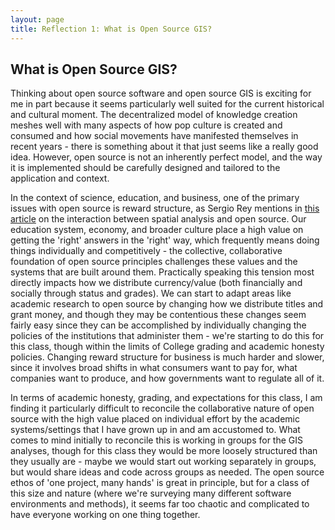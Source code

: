 ```yaml
---
layout: page
title: Reflection 1: What is Open Source GIS?
---
```


## What is Open Source GIS?

  Thinking about open source software and open source GIS is exciting for me in part because it seems particularly well suited for the current historical and cultural moment. The decentralized model of knowledge creation meshes well with many aspects of how pop culture is created and consumed and how social movements have manifested themselves in recent years - there is something about it that just seems like a really good idea. However, open source is not an inherently perfect model, and the way it is implemented should be carefully designed and tailored to the application and context. 
  
  In the context of science, education, and business, one of the primary issues with open source is reward structure, as Sergio Rey mentions in [this article](https://doi.org/10.1007/s10109-009-0086-8) on the interaction between spatial analysis and open source. Our education system, economy, and broader culture place a high value on getting the 'right' answers in the 'right' way, which frequently means doing things individually and competitively - the collective, collaborative foundation of open source principles challenges these values and the systems that are built around them. Practically speaking this tension most directly impacts how we distribute currency/value (both financially and socially through status and grades). We can start to adapt areas like academic research to open source by changing how we distribute titles and grant money, and though they may be contentious these changes seem fairly easy since they can be accomplished by individually changing the policies of the institutions that administer them - we're starting to do this for this class, though within the limits of College grading and academic honesty policies. Changing reward structure for business is much harder and slower, since it involves broad shifts in what consumers want to pay for, what companies want to produce, and how governments want to regulate all of it.
  
  In terms of academic honesty, grading, and expectations for this class, I am finding it particularly difficult to reconcile the collaborative nature of open source with the high value placed on individual effort by the academic systems/settings that I have grown up in and am accustomed to. What comes to mind initially to reconcile this is working in groups for the GIS analyses, though for this class they would be more loosely structured than they usually are - maybe we would start out working separately in groups, but would share ideas and code across groups as needed. The open source ethos of 'one project, many hands' is great in principle, but for a class of this size and nature (where we're surveying many different software environments and methods), it seems far too chaotic and complicated to have everyone working on one thing together.


